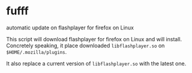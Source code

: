 # fufff
automatic update on flashplayer for firefox on Linux

This script will download flashplayer for firefox on Linux and will install.  
Concretely speaking, it place downloaded `libflashplayer.so` on `$HOME/.mozilla/plugins`.

It also replace a current version of `libflashplayer.so` with the latest one.
